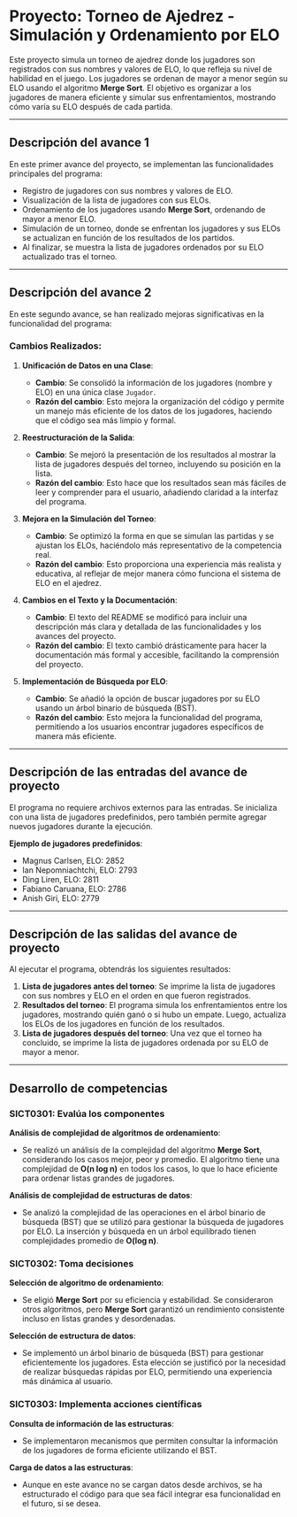 # Proyecto: Torneo de Ajedrez - Simulación y Ordenamiento por ELO

Este proyecto simula un torneo de ajedrez donde los jugadores son registrados con sus nombres y valores de ELO, lo que refleja su nivel de habilidad en el juego. Los jugadores se ordenan de mayor a menor según su ELO usando el algoritmo **Merge Sort**. El objetivo es organizar a los jugadores de manera eficiente y simular sus enfrentamientos, mostrando cómo varía su ELO después de cada partida.

---

## Descripción del avance 1

En este primer avance del proyecto, se implementan las funcionalidades principales del programa:

- Registro de jugadores con sus nombres y valores de ELO.
- Visualización de la lista de jugadores con sus ELOs.
- Ordenamiento de los jugadores usando **Merge Sort**, ordenando de mayor a menor ELO.
- Simulación de un torneo, donde se enfrentan los jugadores y sus ELOs se actualizan en función de los resultados de los partidos.
- Al finalizar, se muestra la lista de jugadores ordenados por su ELO actualizado tras el torneo.

---

## Descripción del avance 2

En este segundo avance, se han realizado mejoras significativas en la funcionalidad del programa:

### Cambios Realizados:

1. **Unificación de Datos en una Clase**:
   - **Cambio**: Se consolidó la información de los jugadores (nombre y ELO) en una única clase `Jugador`.
   - **Razón del cambio**: Esto mejora la organización del código y permite un manejo más eficiente de los datos de los jugadores, haciendo que el código sea más limpio y formal.

2. **Reestructuración de la Salida**:
   - **Cambio**: Se mejoró la presentación de los resultados al mostrar la lista de jugadores después del torneo, incluyendo su posición en la lista.
   - **Razón del cambio**: Esto hace que los resultados sean más fáciles de leer y comprender para el usuario, añadiendo claridad a la interfaz del programa.

3. **Mejora en la Simulación del Torneo**:
   - **Cambio**: Se optimizó la forma en que se simulan las partidas y se ajustan los ELOs, haciéndolo más representativo de la competencia real.
   - **Razón del cambio**: Esto proporciona una experiencia más realista y educativa, al reflejar de mejor manera cómo funciona el sistema de ELO en el ajedrez.

4. **Cambios en el Texto y la Documentación**:
   - **Cambio**: El texto del README se modificó para incluir una descripción más clara y detallada de las funcionalidades y los avances del proyecto.
   - **Razón del cambio**: El texto cambió drásticamente para hacer la documentación más formal y accesible, facilitando la comprensión del proyecto.

5. **Implementación de Búsqueda por ELO**:
   - **Cambio**: Se añadió la opción de buscar jugadores por su ELO usando un árbol binario de búsqueda (BST).
   - **Razón del cambio**: Esto mejora la funcionalidad del programa, permitiendo a los usuarios encontrar jugadores específicos de manera más eficiente.

---

## Descripción de las entradas del avance de proyecto

El programa no requiere archivos externos para las entradas. Se inicializa con una lista de jugadores predefinidos, pero también permite agregar nuevos jugadores durante la ejecución.

**Ejemplo de jugadores predefinidos**:

- Magnus Carlsen, ELO: 2852  
- Ian Nepomniachtchi, ELO: 2793  
- Ding Liren, ELO: 2811  
- Fabiano Caruana, ELO: 2786  
- Anish Giri, ELO: 2779

---

## Descripción de las salidas del avance de proyecto

Al ejecutar el programa, obtendrás los siguientes resultados:

1. **Lista de jugadores antes del torneo**: Se imprime la lista de jugadores con sus nombres y ELO en el orden en que fueron registrados.
2. **Resultados del torneo**: El programa simula los enfrentamientos entre los jugadores, mostrando quién ganó o si hubo un empate. Luego, actualiza los ELOs de los jugadores en función de los resultados.
3. **Lista de jugadores después del torneo**: Una vez que el torneo ha concluido, se imprime la lista de jugadores ordenada por su ELO de mayor a menor.

---

## Desarrollo de competencias

### SICT0301: Evalúa los componentes

**Análisis de complejidad de algoritmos de ordenamiento**:

- Se realizó un análisis de la complejidad del algoritmo **Merge Sort**, considerando los casos mejor, peor y promedio. El algoritmo tiene una complejidad de **O(n log n)** en todos los casos, lo que lo hace eficiente para ordenar listas grandes de jugadores.

**Análisis de complejidad de estructuras de datos**:

- Se analizó la complejidad de las operaciones en el árbol binario de búsqueda (BST) que se utilizó para gestionar la búsqueda de jugadores por ELO. La inserción y búsqueda en un árbol equilibrado tienen complejidades promedio de **O(log n)**.

### SICT0302: Toma decisiones

**Selección de algoritmo de ordenamiento**:

- Se eligió **Merge Sort** por su eficiencia y estabilidad. Se consideraron otros algoritmos, pero **Merge Sort** garantizó un rendimiento consistente incluso en listas grandes y desordenadas.

**Selección de estructura de datos**:

- Se implementó un árbol binario de búsqueda (BST) para gestionar eficientemente los jugadores. Esta elección se justificó por la necesidad de realizar búsquedas rápidas por ELO, permitiendo una experiencia más dinámica al usuario.

### SICT0303: Implementa acciones científicas

**Consulta de información de las estructuras**:

- Se implementaron mecanismos que permiten consultar la información de los jugadores de forma eficiente utilizando el BST.

**Carga de datos a las estructuras**:

- Aunque en este avance no se cargan datos desde archivos, se ha estructurado el código para que sea fácil integrar esa funcionalidad en el futuro, si se desea.

